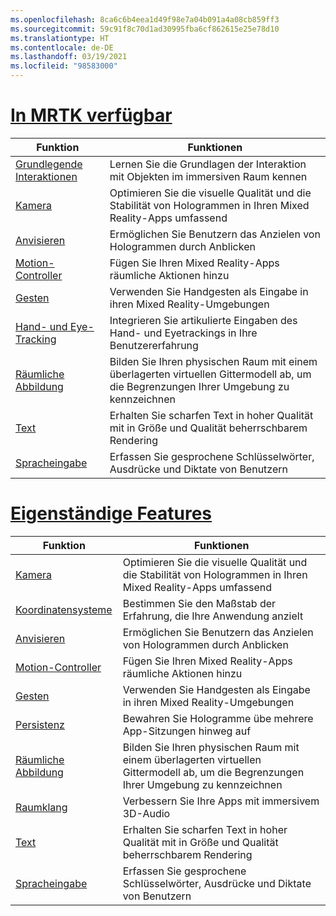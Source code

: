 ```yaml
---
ms.openlocfilehash: 8ca6c6b4eea1d49f98e7a04b091a4a08cb859ff3
ms.sourcegitcommit: 59c91f8c70d1ad30995fba6cf862615e25e78d10
ms.translationtype: HT
ms.contentlocale: de-DE
ms.lasthandoff: 03/19/2021
ms.locfileid: "98583000"
---
```

# <a name="available-in-mrtk"></a>[In MRTK verfügbar](#tab/mrtk)

|  Funktion  |  Funktionen  |
| --- | --- |
| [Grundlegende Interaktionen](../unity/mrtk-101.md) | Lernen Sie die Grundlagen der Interaktion mit Objekten im immersiven Raum kennen |
| [Kamera](../unity/camera-in-unity.md) | Optimieren Sie die visuelle Qualität und die Stabilität von Hologrammen in Ihren Mixed Reality-Apps umfassend |
| [Anvisieren](../unity/gaze-in-unity.md) | Ermöglichen Sie Benutzern das Anzielen von Hologrammen durch Anblicken |
| [Motion-Controller](../unity/motion-controllers-in-unity.md) | Fügen Sie Ihren Mixed Reality-Apps räumliche Aktionen hinzu |
| [Gesten](../unity/gestures-in-unity.md) | Verwenden Sie Handgesten als Eingabe in ihren Mixed Reality-Umgebungen |
| [Hand- und Eye-Tracking](../unity/hand-eye-in-unity.md) | Integrieren Sie artikulierte Eingaben des Hand- und Eyetrackings in Ihre Benutzererfahrung |
| [Räumliche Abbildung](../unity/spatial-mapping-in-unity.md) | Bilden Sie Ihren physischen Raum mit einem überlagerten virtuellen Gittermodell ab, um die Begrenzungen Ihrer Umgebung zu kennzeichnen |
| [Text](../unity/text-in-unity.md) | Erhalten Sie scharfen Text in hoher Qualität mit in Größe und Qualität beherrschbarem Rendering |
| [Spracheingabe](../unity/voice-input-in-unity.md) | Erfassen Sie gesprochene Schlüsselwörter, Ausdrücke und Diktate von Benutzern|

# <a name="standalone-features"></a>[Eigenständige Features](#tab/standalone)

|  Funktion  |  Funktionen  |
| --- | --- |
| [Kamera](../unity/camera-in-unity.md) | Optimieren Sie die visuelle Qualität und die Stabilität von Hologrammen in Ihren Mixed Reality-Apps umfassend |
| [Koordinatensysteme](../unity/coordinate-systems-in-unity.md) | Bestimmen Sie den Maßstab der Erfahrung, die Ihre Anwendung anzielt |
| [Anvisieren](../unity/gaze-in-unity.md) | Ermöglichen Sie Benutzern das Anzielen von Hologrammen durch Anblicken |
| [Motion-Controller](../unity/motion-controllers-in-unity.md) | Fügen Sie Ihren Mixed Reality-Apps räumliche Aktionen hinzu |
| [Gesten](../unity/gestures-in-unity.md) | Verwenden Sie Handgesten als Eingabe in ihren Mixed Reality-Umgebungen |
| [Persistenz](../unity/persistence-in-unity.md) | Bewahren Sie Hologramme übe mehrere App-Sitzungen hinweg auf |
| [Räumliche Abbildung](../unity/spatial-mapping-in-unity.md) | Bilden Sie Ihren physischen Raum mit einem überlagerten virtuellen Gittermodell ab, um die Begrenzungen Ihrer Umgebung zu kennzeichnen |
| [Raumklang](../unity/spatial-sound-in-unity.md) | Verbessern Sie Ihre Apps mit immersivem 3D-Audio |
| [Text](../unity/text-in-unity.md) | Erhalten Sie scharfen Text in hoher Qualität mit in Größe und Qualität beherrschbarem Rendering |
| [Spracheingabe](../unity/voice-input-in-unity.md) | Erfassen Sie gesprochene Schlüsselwörter, Ausdrücke und Diktate von Benutzern|